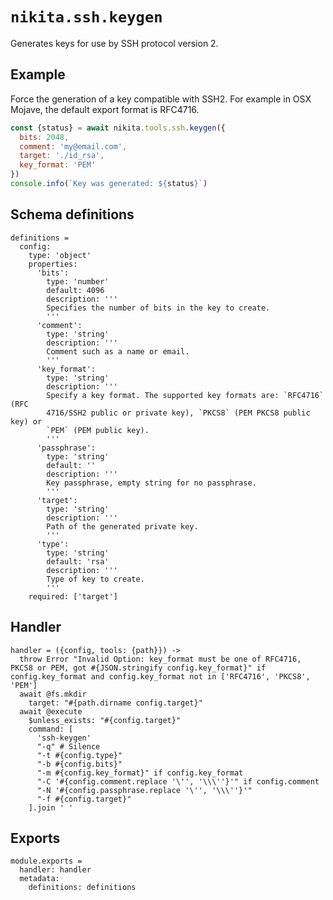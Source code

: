 
# `nikita.ssh.keygen`

Generates keys for use by SSH protocol version 2.

## Example

Force the generation of a key compatible with SSH2. For example in OSX Mojave,
the default export format is RFC4716.

```js
const {status} = await nikita.tools.ssh.keygen({
  bits: 2048,
  comment: 'my@email.com',
  target: './id_rsa',
  key_format: 'PEM'
})
console.info(`Key was generated: ${status}`)
```

## Schema definitions

    definitions =
      config:
        type: 'object'
        properties:
          'bits':
            type: 'number'
            default: 4096
            description: '''
            Specifies the number of bits in the key to create.
            '''
          'comment':
            type: 'string'
            description: '''
            Comment such as a name or email.
            '''
          'key_format':
            type: 'string'
            description: '''
            Specify a key format. The supported key formats are: `RFC4716` (RFC
            4716/SSH2 public or private key), `PKCS8` (PEM PKCS8 public key) or
            `PEM` (PEM public key).
            '''
          'passphrase':
            type: 'string'
            default: ''
            description: '''
            Key passphrase, empty string for no passphrase.
            '''
          'target':
            type: 'string'
            description: '''
            Path of the generated private key.
            '''
          'type':
            type: 'string'
            default: 'rsa'
            description: '''
            Type of key to create.
            '''
        required: ['target']

## Handler

    handler = ({config, tools: {path}}) ->
      throw Error "Invalid Option: key_format must be one of RFC4716, PKCS8 or PEM, got #{JSON.stringify config.key_format}" if config.key_format and config.key_format not in ['RFC4716', 'PKCS8', 'PEM']
      await @fs.mkdir
        target: "#{path.dirname config.target}"
      await @execute
        $unless_exists: "#{config.target}"
        command: [
          'ssh-keygen'
          "-q" # Silence
          "-t #{config.type}"
          "-b #{config.bits}"
          "-m #{config.key_format}" if config.key_format
          "-C '#{config.comment.replace '\'', '\\\''}'" if config.comment
          "-N '#{config.passphrase.replace '\'', '\\\''}'"
          "-f #{config.target}"
        ].join ' '

## Exports

    module.exports =
      handler: handler
      metadata:
        definitions: definitions
